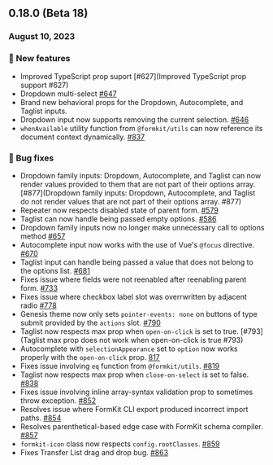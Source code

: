 ## 0.18.0 (Beta 18)

### August 10, 2023

### 💪 New features

- Improved TypeScript prop suport [#627](Improved TypeScript prop support #627)
- Dropdown multi-select [#647](https://github.com/formkit/formkit/issues/647)
- Brand new behavioral props for the Dropdown, Autocomplete, and Taglist inputs.
- Dropdown input now supports removing the current selection. [#646](https://github.com/formkit/formkit/issues/646)
- `whenAvailable` utility function from `@formkit/utils` can now reference its document context dynamically. [#837](https://github.com/formkit/formkit/issues/837)

### 🐛 Bug fixes

- Dropdown family inputs: Dropdown, Autocomplete, and Taglist can now render values provided to them that are not part of their options array. [#877](Dropdown family inputs: Dropdown, Autocomplete, and Taglist do not render values that are not part of their options array. #877)
- Repeater now respects disabled state of parent form. [#579](https://github.com/formkit/formkit/issues/579)
- Taglist can now handle being passed empty options. [#586](https://github.com/formkit/formkit/issues/586)
- Dropdown family inputs now no longer make unnecessary call to options method [#657](https://github.com/formkit/formkit/issues/657)
- Autocomplete input now works with the use of Vue's `@focus` directive. [#670](https://github.com/formkit/formkit/issues/670)
- Taglist input can handle being passed a value that does not belong to the options list. [#681](https://github.com/formkit/formkit/issues/681)
- Fixes issue where fields were not reenabled after reenabling parent form. [#733](https://github.com/formkit/formkit/issues/733)
- Fixes issue where checkbox label slot was overrwritten by adjacent radio [#778](https://github.com/formkit/formkit/issues/778)
- Genesis theme now only sets `pointer-events: none` on buttons of type submit provided by the `actions` slot. [#790](https://github.com/formkit/formkit/issues/790)
- Taglist now respects max prop when `open-on-click` is set to true. [#793](Taglist max prop does not work when open-on-click is true #793)
- Autocomplete with `selectionAppearance` set to `option` now works properly with the `open-on-click` prop. [817](https://github.com/formkit/formkit/issues/817)
- Fixes issue involving `eq` function from `@formkit/utils`. [#819](https://github.com/formkit/formkit/issues/819)
- Taglist now respects max prop when `close-on-select` is set to false. [#838](https://github.com/formkit/formkit/issues/838)
- Fixes issue involving inline array-syntax validation prop to sometimes throw exception. [#852](https://github.com/formkit/formkit/issues/852)
- Resolves issue where FormKit CLI export produced incorrect import paths. [#854](https://github.com/formkit/formkit/issues/854)
- Resolves parenthetical-based edge case with FormKit schema compiler. [#857](https://github.com/formkit/formkit/issues/857)
- `formkit-icon` class now respects `config.rootClasses`. [#859](https://github.com/formkit/formkit/issues/859)
- Fixes Transfer List drag and drop bug. [#863](https://github.com/formkit/formkit/issues/863)